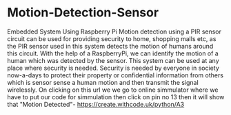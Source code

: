 # Motion-Detection-Sensor
Embedded System Using Raspberry Pi
Motion detection using a PIR sensor circuit can be used for providing security to home, shopping malls etc, as the PIR sensor used in this system detects the motion of humans around this circuit. With the help of a RaspberryPi, we can identify the motion of a human which was detected by the sensor. This system can be used at any place where security is needed. Security is needed by everyone in society now-a-days to protect their property or confidential information from others which is sensor sense a human motion and then transmit the signal wirelessly.
On clicking on this url we we go to online simmulator where we have to put our code for simmulation then click on pin no 13 then it will show that "Motion Detected"-
https://create.withcode.uk/python/A3
